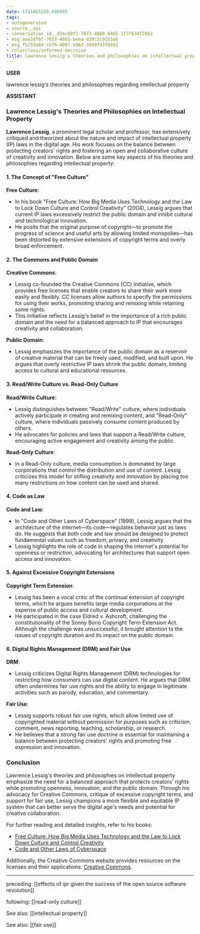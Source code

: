 ```yaml
---
date: 1721865259.095055
tags:
- autogenerated
- source__oai
- conversation_id__d34c80f1-7073-4860-8465-1f3f634f2662
- msg_aaa2d7bf-7023-46b5-beea-d39c2c9253a6
- msg_fb253e84-cd70-408f-b963-3940f4370442
- colorclass/informed-decision
title: lawrence lessig's theories and philosophies on intellectual property
---
```


**USER**

lawrence lessig's theories and philosophies regarding intellectual property


**ASSISTANT**

### Lawrence Lessig's Theories and Philosophies on Intellectual Property

**Lawrence Lessig**, a prominent legal scholar and professor, has extensively critiqued and theorized about the nature and impact of intellectual property (IP) laws in the digital age. His work focuses on the balance between protecting creators' rights and fostering an open and collaborative culture of creativity and innovation. Below are some key aspects of his theories and philosophies regarding intellectual property:

#### 1. **The Concept of "Free Culture"**

**Free Culture**:
- In his book "Free Culture: How Big Media Uses Technology and the Law to Lock Down Culture and Control Creativity" (2004), Lessig argues that current IP laws excessively restrict the public domain and inhibit cultural and technological innovation.
- He posits that the original purpose of copyright—to promote the progress of science and useful arts by allowing limited monopolies—has been distorted by extensive extensions of copyright terms and overly broad enforcement.

#### 2. **The Commons and Public Domain**

**Creative Commons**:
- Lessig co-founded the Creative Commons (CC) initiative, which provides free licenses that enable creators to share their work more easily and flexibly. CC licenses allow authors to specify the permissions for using their works, promoting sharing and remixing while retaining some rights.
- This initiative reflects Lessig's belief in the importance of a rich public domain and the need for a balanced approach to IP that encourages creativity and collaboration.

**Public Domain**:
- Lessig emphasizes the importance of the public domain as a reservoir of creative material that can be freely used, modified, and built upon. He argues that overly restrictive IP laws shrink the public domain, limiting access to cultural and educational resources.

#### 3. **Read/Write Culture vs. Read-Only Culture**

**Read/Write Culture**:
- Lessig distinguishes between "Read/Write" culture, where individuals actively participate in creating and remixing content, and "Read-Only" culture, where individuals passively consume content produced by others.
- He advocates for policies and laws that support a Read/Write culture, encouraging active engagement and creativity among the public.

**Read-Only Culture**:
- In a Read-Only culture, media consumption is dominated by large corporations that control the distribution and use of content. Lessig criticizes this model for stifling creativity and innovation by placing too many restrictions on how content can be used and shared.

#### 4. **Code as Law**

**Code and Law**:
- In "Code and Other Laws of Cyberspace" (1999), Lessig argues that the architecture of the internet—its code—regulates behavior just as laws do. He suggests that both code and law should be designed to protect fundamental values such as freedom, privacy, and creativity.
- Lessig highlights the role of code in shaping the internet's potential for openness or restriction, advocating for architectures that support open access and innovation.

#### 5. **Against Excessive Copyright Extensions**

**Copyright Term Extension**:
- Lessig has been a vocal critic of the continual extension of copyright terms, which he argues benefits large media corporations at the expense of public access and cultural development.
- He participated in the case Eldred v. Ashcroft, challenging the constitutionality of the Sonny Bono Copyright Term Extension Act. Although the challenge was unsuccessful, it brought attention to the issues of copyright duration and its impact on the public domain.

#### 6. **Digital Rights Management (DRM) and Fair Use**

**DRM**:
- Lessig criticizes Digital Rights Management (DRM) technologies for restricting how consumers can use digital content. He argues that DRM often undermines fair use rights and the ability to engage in legitimate activities such as parody, education, and commentary.

**Fair Use**:
- Lessig supports robust fair use rights, which allow limited use of copyrighted material without permission for purposes such as criticism, comment, news reporting, teaching, scholarship, or research.
- He believes that a strong fair use doctrine is essential for maintaining a balance between protecting creators' rights and promoting free expression and innovation.

### Conclusion

Lawrence Lessig's theories and philosophies on intellectual property emphasize the need for a balanced approach that protects creators' rights while promoting openness, innovation, and the public domain. Through his advocacy for Creative Commons, critique of excessive copyright terms, and support for fair use, Lessig champions a more flexible and equitable IP system that can better serve the digital age's needs and potential for creative collaboration.

For further reading and detailed insights, refer to his books:
- [Free Culture: How Big Media Uses Technology and the Law to Lock Down Culture and Control Creativity](https://www.free-culture.cc/)
- [Code and Other Laws of Cyberspace](https://codev2.cc/)

Additionally, the Creative Commons website provides resources on the licenses and their applications: [Creative Commons](https://creativecommons.org/).


---

preceding: [[effects of ipr given the success of the open source software revolution]]  


following: [[read-only culture]]

See also: [[intellectual property]]


See also: [[fair use]]